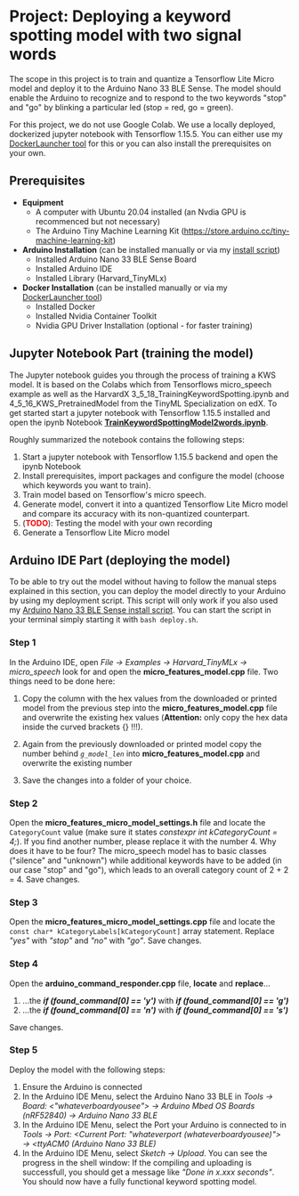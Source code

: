 # **Project: Deploying a keyword spotting model with two signal words**
The scope in this project is to train and quantize a Tensorflow Lite Micro model and deploy it to the Arduino Nano 33 BLE Sense. The model should enable the Arduino to recognize and to respond to the two keywords "stop" and "go" by blinking a particular led (stop = red, go = green).

For this project, we do not use Google Colab. We use a locally deployed, dockerized jupyter notebook with Tensorflow 1.15.5. You can either use my [DockerLauncher tool](https://github.com/KlausPuchner/DockerLauncher.git) for this or you can also install the prerequisites on your own.

## **Prerequisites**

- **Equipment**
    - A computer with Ubuntu 20.04 installed (an Nvdia GPU is recommenced but not necessary)
    - The Arduino Tiny Machine Learning Kit (https://store.arduino.cc/tiny-machine-learning-kit)
- **Arduino Installation** (can be installed manually or via my [install script](https://github.com/KlausPuchner/TinyML/tree/main/00_arduino_installer/nano-33-ble-sense))
    - Installed Arduino Nano 33 BLE Sense Board
    - Installed Arduino IDE
    - Installed Library (Harvard_TinyMLx)
- **Docker Installation** (can be installed manually or via my [DockerLauncher tool](https://github.com/KlausPuchner/DockerLauncher.git))
    - Installed Docker
    - Installed Nvidia Container Toolkit
    - Nvidia GPU Driver Installation (optional - for faster training)

## **Jupyter Notebook Part (training the model)**
The Jupyter notebook guides you through the process of training a KWS model. It is based on the Colabs which from Tensorflows micro_speech example as well as the HarvardX 3_5_18_TrainingKeywordSpotting.ipynb and 4_5_16_KWS_PretrainedModel from the TinyML Specialization on edX. To get started start a jupyter notebook with Tensorflow 1.15.5 installed and open the ipynb Notebook [**TrainKeywordSpottingModel2words.ipynb**](https://github.com/KlausPuchner/TinyML/blob/main/02_projects/keyword_spotting/2words/TrainKeywordSpottingModel2words.ipynb).

Roughly summarized the notebook contains the following steps:

1. Start a jupyter notebook with Tensorflow 1.15.5 backend and open the ipynb Notebook
2. Install prerequisites, import packages and configure the model (choose which keywords you want to train).
3. Train model based on Tensorflow's micro speech.
4. Generate model, convert it into a quantized Tensorflow Lite Micro model and compare its accuracy with its non-quantized counterpart.
5. (<span style="color:red">**TODO**</span>): Testing the model with your own recording
6. Generate a Tensorflow Lite Micro model


## **Arduino IDE Part (deploying the model)**
To be able to try out the model without having to follow the manual steps explained in this section, you can deploy the model directly to your Arduino by using my deployment script. This script will only work if you also used my [Arduino Nano 33 BLE Sense install script](https://github.com/KlausPuchner/TinyML/tree/main/00_arduino_installer/nano-33-ble-sense). You can start the script in your terminal simply starting it with `bash deploy.sh`.

### **Step 1**
In the Arduino IDE, open *File → Examples → Harvard_TinyMLx → micro_speech* look for and open the **micro_features_model.cpp** file.
Two things need to be done here:

1. Copy the column with the hex values from the downloaded or printed model from the previous step into the **micro_features_model.cpp** file and overwrite the existing hex values (**Attention:** only copy the hex data inside the curved brackets {} !!!).

2. Again from the previously downloaded or printed model copy the number behind *`g_model_len`* into **micro_features_model.cpp** and overwrite the existing number

3. Save the changes into a folder of your choice.

### **Step 2**
Open the **micro_features_micro_model_settings.h** file and locate the `CategoryCount` value (make sure it states *constexpr int kCategoryCount = 4;*). If you find another number, please replace it with the number 4. Why does it have to be four? The micro_speech model has to basic classes ("silence" and "unknown") while additional keywords have to be added (in our case "stop" and "go"), which leads to an overall category count of 2 + 2 = 4. Save changes.

### **Step 3**
Open the **micro_features_micro_model_settings.cpp** file and locate the `const char* kCategoryLabels[kCategoryCount]` array statement. Replace *"yes"* with *"stop"* and *"no"* with *"go"*. Save changes.

### **Step 4**
Open the **arduino_command_responder.cpp** file, **locate** and **replace**...

1. ...the ***if (found_command[0] == 'y')*** with ***if (found_command[0] == 'g')***
2. ...the ***if (found_command[0] == 'n')*** with ***if (found_command[0] == 's')***

Save changes.

### **Step 5**
Deploy the model with the following steps:

1. Ensure the Arduino is connected
2. In the Arduino IDE Menu, select the Arduino Nano 33 BLE in *Tools → Board: <"whateverboardyousee"> → Arduino Mbed OS Boards (nRF52840) → Arduino Nano 33 BLE*
3. In the Arduino IDE Menu, select the Port your Arduino is connected to in *Tools → Port: <Current Port: "whateverport (whateverboardyousee)"> → <ttyACM0 (Arduino Nano 33 BLE)*
4. In the Arduino IDE Menu, select *Sketch → Upload*. You can see the progress in the shell window: If the compiling and uploading is successfull, you should get a message like *"Done in x.xxx seconds"*. You should now have a fully functional keyword spotting model.
